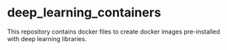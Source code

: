 # deep_learning_containers
This repository contains docker files to create docker images pre-installed with deep learning libraries.
